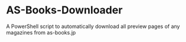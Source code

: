 # AS-Books-Downloader
A PowerShell script to automatically download all preview pages of any magazines from as-books.jp

